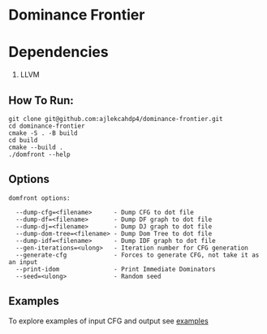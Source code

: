 # Dominance Frontier

# Dependencies

1. LLVM

## How To Run:

```shell
git clone git@github.com:ajlekcahdp4/dominance-frontier.git
cd dominance-frontier
cmake -S . -B build
cd build
cmake --build .
./domfront --help
```

## Options

```shell
domfront options:

  --dump-cfg=<filename>      - Dump CFG to dot file
  --dump-df=<filename>       - Dump DF graph to dot file
  --dump-dj=<filename>       - Dump DJ graph to dot file
  --dump-dom-tree=<filename> - Dump Dom Tree to dot file
  --dump-idf=<filename>      - Dump IDF graph to dot file
  --gen-iterations=<ulong>   - Iteration number for CFG generation
  --generate-cfg             - Forces to generate CFG, not take it as an input
  --print-idom               - Print Immediate Dominators
  --seed=<ulong>             - Random seed
```

## Examples

To explore examples of input CFG and output see [examples](./examples/)
